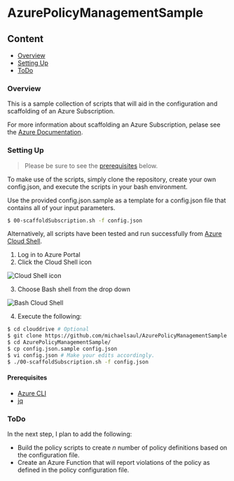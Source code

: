 # AzurePolicyManagementSample

## Content
- [Overview](README.md#overview)
- [Setting Up](README.md#setting-up)
- [ToDo](README.md#todo)

### Overview
This is a sample collection of scripts that will aid in the configuration and scaffolding of an Azure Subscription.

For more information about scaffolding an Azure Subscription, pelase see the [Azure Documentation](https://docs.microsoft.com/en-us/azure/azure-resource-manager/resource-manager-subscription-governance).

### Setting Up

> Please be sure to see the [prerequisites](README.md#prerequisites) below.

To make use of the scripts, simply clone the repository, create your own config.json, and execute the scripts in your bash environment.

Use the provided config.json.sample as a template for a config.json file that contains all of your input parameters.

```bash
$ 00-scaffoldSubscription.sh -f config.json
```

Alternatively, all scripts have been tested and run successfully from [Azure Cloud Shell](https://azure.microsoft.com/en-us/features/cloud-shell/).

1. Log in to Azure Portal
2. Click the Cloud Shell icon

  ![Cloud Shell icon](https://docs.microsoft.com/en-us/azure/cloud-shell/media/overview/portal-launch-icon.png)

3. Choose Bash shell from the drop down

  ![Bash Cloud Shell](https://docs.microsoft.com/en-us/azure/cloud-shell/media/overview/overview-bash-pic.png)

4. Execute the following:
```bash
$ cd clouddrive # Optional
$ git clone https://github.com/michaelsaul/AzurePolicyManagementSample.git
$ cd AzurePolicyManagementSample/
$ cp config.json.sample config.json
$ vi config.json # Make your edits accordingly.
$ ./00-scaffoldSubscription.sh -f config.json
```

#### Prerequisites
- [Azure CLI](https://docs.microsoft.com/en-us/cli/azure/overview?view=azure-cli-latest)
- [jq](https://stedolan.github.io/jq/)

### ToDo
In the next step, I plan to add the following:
- Build the policy scripts to create _n_ number of policy definitions based on the configuration file.
- Create an Azure Function that will report violations of the policy as defined in the policy configuration file.
